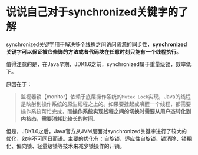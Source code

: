# 说说自己对于synchronized关键字的了解

synchronized关键字用于解决多个线程之间访问资源的同步性，**synchronized关键字可以保证被它修饰的方法或者代码块在任意时刻只能有一个线程执行**。

值得注意的是，在Java早期，JDK1.6之前，synchronized属于重量级锁，效率低下。

原因在于：

> 监视器锁【monitor】依赖于底层操作系统的`Mutex Lock`实现，Java的线程是映射到操作系统的原生线程之上的。如果要挂起或唤醒一个线程，都需要操作系统帮忙完成，而**操作系统实现线程之间的切换时需要从用户态转化到内核态，需要消耗比较长的时间**。

但是，JDK1.6之后，Java官方从JVM层面对synchronized关键字进行了较大的优化，效率不可同日而语。主要的优化有：自旋锁、适应性自旋锁、锁消除、锁粗化、偏向锁、轻量级锁等技术来减少锁操作的开销。

